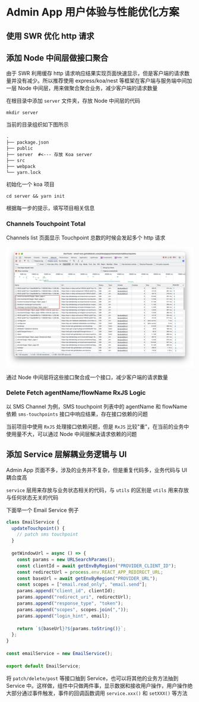 # Admin App 用户体验与性能优化方案

## 使用 SWR 优化 http 请求

## 添加 Node 中间层做接口聚合

由于 SWR 利用缓存 http 请求响应结果实现页面快速显示，但是客户端的请求数量并没有减少。所以推荐使用 express/koa/nest 等框架在客户端与服务端中间加一层 Node 中间层，用来做聚合聚合业务，减少客户端的请求数量

在根目录中添加 `server` 文件夹，存放 Node 中间层的代码

```shell
mkdir server
```

当前的目录组织如下图所示

```shell
.
├── package.json
├── public
├── server  #<--- 存放 Koa server
├── src
├── webpack
└── yarn.lock
```

初始化一个 koa 项目

```shell
cd server && yarn init
```

根据每一步的提示，填写项目相关信息

### Channels Touchpoint Total

Channels list 页面显示 Touchpoint 总数的时候会发起多个 http 请求

![Channels Touchpoint Total](../../public/07/channel_touchpoint_total.png)

通过 Node 中间层将这些接口聚合成一个接口，减少客户端的请求数量

### Delete Fetch agentName/flowName RxJS Logic

以 SMS Channel 为例，SMS touchpoint 列表中的 agentName 和 flowName 依赖 `sms-touchpoints` 接口中响应结果，存在接口依赖的问题

当前项目中使用 `RxJS` 处理接口依赖问题，但是 `RxJS` 比较"重"，在当前的业务中使用量不大，可以通过 Node 中间层解决请求依赖的问题

## 添加 Service 层解耦业务逻辑与 UI

Admin App 页面不多，涉及的业务并不复杂，但是重复代码多，业务代码与 UI 耦合度高

`service` 层用来存放与业务状态相关的代码，与 `utils` 的区别是 `utils` 用来存放与任何状态无关的代码

下面举一个 Email Service 例子

```js
class EmailService {
  updateTouchpoint() {
    // patch sms touchpoint
  }

  getWindowUrl = async () => {
    const params = new URLSearchParams();
    const clientId = await getEnvByRegion("PROVIDER_CLIENT_ID");
    const redirectUrl = process.env.REACT_APP_REDIRECT_URL;
    const baseUrl = await getEnvByRegion("PROVIDER_URL");
    const scopes = ["email.read_only", "email.send"];
    params.append("client_id", clientId);
    params.append("redirect_uri", redirectUrl);
    params.append("response_type", "token");
    params.append("scopes", scopes.join(","));
    params.append("login_hint", email);

    return `${baseUrl}?${params.toString()}`;
  };
}

const emailService = new EmailService();

export default EmailService;
```

将 `patch/delete/post` 等接口抽到 Service，也可以将其他的业务方法抽到 Service 中。这样做，组件中只做两件事，显示数据和接收用户操作，用户操作绝大部分通过事件触发，事件的回调函数调用 `service.xxx()` 和 `setXXX()` 等方法
